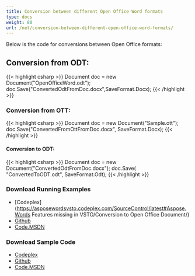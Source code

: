 ```yaml
---
title: Conversion between different Open Office Word formats
type: docs
weight: 80
url: /net/conversion-between-different-open-office-word-formats/
---
```


Below is the code for conversions between Open Office formats:

## Conversion from ODT:

{{< highlight csharp >}}
 Document doc = new Document("OpenOfficeWord.odt");
 doc.Save("ConvertedOdtFromDoc.docx",SaveFormat.Docx);
{{< /highlight >}}

### Conversion from OTT:

{{< highlight csharp >}}
 Document doc = new Document("Sample.ott");
 doc.Save("ConvertedFromOttFromDoc.docx", SaveFormat.Docx);
{{< /highlight >}}

#### Conversion to ODT:

{{< highlight csharp >}}
 Document doc = new Document("ConvertedOdtFromDoc.docx");
 doc.Save( "ConvertedToODT.odt", SaveFormat.Odt);
{{< /highlight >}}

### Download Running Examples

- [Codeplex](https://asposewordsvsto.codeplex.com/SourceControl/latest#Aspose.Words Features missing in VSTO/Conversion to Open Office Document/)
- [Github](https://github.com/aspose-words/Aspose.Words-for-.NET/tree/master/Plugins/Aspose.Words%20Vs%20VSTO%20Word/Aspose.Words%20Features%20missing%20in%20VSTO/Conversion%20to%20Open%20Office%20Document)
- [Code.MSDN](https://code.msdn.microsoft.com/AsposeWords-Features-bfd6167c/view/SourceCode#content)

### Download Sample Code

- [Codeplex](https://asposewordsvsto.codeplex.com/releases/view/619474)
- [Github](https://github.com/aspose-words/Aspose.Words-for-.NET/releases/tag/MissingFeaturesofVSTOv1.1)
- [Code.MSDN](https://code.msdn.microsoft.com/AsposeWords-Features-bfd6167c#content)
